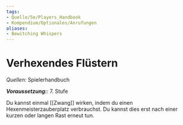 ```yaml
---
tags:
- Quelle/5e/Players_Handbook
- Kompendium/Optionales/Anrufungen
aliases:
- Bewitching Whispers
---
```

# Verhexendes Flüstern
_Quellen:_ Spielerhandbuch

**_Voraussetzung:_**: 7. Stufe

Du kannst einmal [[Zwang]] wirken, indem du einen Hexenmeisterzauberplatz verbrauchst. Du kannst dies erst nach einer kurzen oder langen Rast erneut tun.